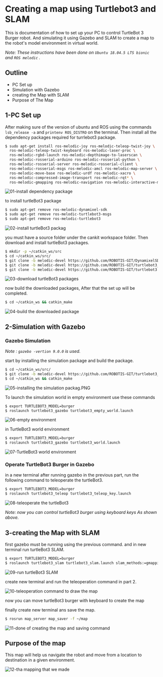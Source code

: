 # Creating a map using Turtlebot3 and SLAM
This is documentation of how to set up your PC to control TurtleBot 3 Burger robot. And simulating it using Gazebo and SLAM to create a map to the robot's model environment in virtual world.


*Note: These instructions have been done on `Ubuntu 18.04.5 LTS bionic` and `ROS melodic` .* 

## Outline
- PC Set up
- Simulation with Gazebo
- creating the Map with SLAM
- Purpose of The Map

## 1-PC Set up
After making sure of the version of ubuntu and ROS using the commands `lsb_release -a` and `printenv ROS_DISTRO` on the terminal. Then install all the dependency packages required for turrlebot3 package.


```bash
$ sudo apt-get install ros-melodic-joy ros-melodic-teleop-twist-joy \
  ros-melodic-teleop-twist-keyboard ros-melodic-laser-proc \
  ros-melodic-rgbd-launch ros-melodic-depthimage-to-laserscan \
  ros-melodic-rosserial-arduino ros-melodic-rosserial-python \
  ros-melodic-rosserial-server ros-melodic-rosserial-client \
  ros-melodic-rosserial-msgs ros-melodic-amcl ros-melodic-map-server \
  ros-melodic-move-base ros-melodic-urdf ros-melodic-xacro \
  ros-melodic-compressed-image-transport ros-melodic-rqt* \
  ros-melodic-gmapping ros-melodic-navigation ros-melodic-interactive-markers
  ```
  
  ![01-install dependency package](https://github.com/AlolyanRoaa/Creating-a-map-using-Turtlebot3-and-SLAM/blob/main/01-install%20dependency%20package.PNG)
  
  
  
 to install turtleBot3 package
  
  
  ```bash
$ sudo apt-get remove ros-melodic-dynamixel-sdk
$ sudo apt-get remove ros-melodic-turtlebot3-msgs
$ sudo apt-get remove ros-melodic-turtlebot3
``` 
 
![02-install turtleBot3 packag](https://github.com/AlolyanRoaa/Creating-a-map-using-Turtlebot3-and-SLAM/blob/main/02-install%20turtleBot3%20packag.PNG) 
 
 
 you must have a source folder under the cankit workspace folder. Then download and install turtleBot3 packages.
 
 
 ```bash
$ mkdir -p ~/catkin_ws/src
$ cd ~/catkin_ws/src/
$ git clone -b melodic-devel https://github.com/ROBOTIS-GIT/DynamixelSDK.git
$ git clone -b melodic-devel https://github.com/ROBOTIS-GIT/turtlebot3_msgs.git
$ git clone -b melodic-devel https://github.com/ROBOTIS-GIT/turtlebot3.git
 ```
 
 ![03-download turtleBot3 packages](https://github.com/AlolyanRoaa/Creating-a-map-using-Turtlebot3-and-SLAM/blob/main/03-download%20turtleBot3%20packages.PNG)
 
 
 now build the downloaded packages, After that the set up will be completed.
  
  
  ```bash
  $ cd ~/catkin_ws && catkin_make
  
  ```
  
  ![04-build the downloaded package](https://github.com/AlolyanRoaa/Creating-a-map-using-Turtlebot3-and-SLAM/blob/main/04-build%20the%20downloaded%20package.PNG)
  
  
  ## 2-Simulation with Gazebo
  
  ### Gazebo Simulation
  *Note : `gazebo -vertion 9.0.0` is used.*
  
  
  start by installing the simulation package and build the package.
  
  
  ```bash
$ cd ~/catkin_ws/src/
$ git clone -b melodic-devel https://github.com/ROBOTIS-GIT/turtlebot3_simulations.git
$ cd ~/catkin_ws && catkin_make
  ```
  
  ![05-installing the simulation packag.PNG](https://github.com/AlolyanRoaa/Creating-a-map-using-Turtlebot3-and-SLAM/blob/main/05-installing%20the%20simulation%20packag.PNG)
  
  
  To launch the simulation world in empty environment use these commands
  
  
  ```bash
$ export TURTLEBOT3_MODEL=burger
$ roslaunch turtlebot3_gazebo turtlebot3_empty_world.launch
  ```
  
  ![06-empty environment](https://github.com/AlolyanRoaa/Creating-a-map-using-Turtlebot3-and-SLAM/blob/main/06-empty%20environment.PNG)
  
  
  in TurtleBot3 world environment
  
  ```bash
  $ export TURTLEBOT3_MODEL=burger
  $ roslaunch turtlebot3_gazebo turtlebot3_world.launch
   ```
   
   ![07-TurtleBot3 world environment](https://github.com/AlolyanRoaa/Creating-a-map-using-Turtlebot3-and-SLAM/blob/main/07-TurtleBot3%20world%20environment.PNG)
   
   
   ### Operate TurtleBot3 Burger in Gazebo
   
   
   in a new terminal after running gazebo in the previous part, run the following command to teleoperate the turtleBot3.
   
   ```bash
   $ export TURTLEBOT3_MODEL=burger
   $ roslaunch turtlebot3_teleop turtlebot3_teleop_key.launch
  ```
  
  ![08-teleoperate the turtleBot3](https://github.com/AlolyanRoaa/Creating-a-map-using-Turtlebot3-and-SLAM/blob/main/08-teleoperate%20the%20turtleBot3.jpg)
  
  *Note: now you can control turtleBot3 burger using keyboard keys As shown above.*
  
  
  
  ## 3-creating the Map with SLAM
  
  first gazebo must be running using the previous command. and in new terminal run turtleBot3 SLAM.
  
  
 ```bash
$ export TURTLEBOT3_MODEL=burger
$ roslaunch turtlebot3_slam turtlebot3_slam.launch slam_methods:=gmapping
  ```
  
  ![09-run turtleBot3 SLAM](https://github.com/AlolyanRoaa/Creating-a-map-using-Turtlebot3-and-SLAM/blob/main/09-run%20turtleBot3%20SLAM.PNG)
  
  
  create new terminal and run the teleoperation command in part 2.
  
  ![10-teleoperation command to draw the map](https://github.com/AlolyanRoaa/Creating-a-map-using-Turtlebot3-and-SLAM/blob/main/10-teleoperation%20command%20to%20draw%20the%20map.PNG)
  
  
  now you can move turtleBot3 burger with keyboard to create the map 
   
  finally create new terminal ans save the map.
  
  ```bash 
  $ rosrun map_server map_saver -f ~/map
  ````
  
  ![11-done of creating the map and saving command](https://github.com/AlolyanRoaa/Creating-a-map-using-Turtlebot3-and-SLAM/blob/main/11-done%20of%20creating%20the%20map%20and%20saving%20command.PNG)
  
  
  
  ## Purpose of the map
  This map will help us navigate the robot and move from a location to destination in a given environment.
  
  ![12-tha mapping that we made](https://github.com/AlolyanRoaa/Creating-a-map-using-Turtlebot3-and-SLAM/blob/main/12-tha%20mapping%20that%20we%20made.PNG)
  
  





  
